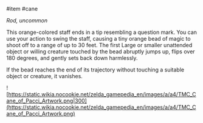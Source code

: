  #item #cane 

*Rod, uncommon*

This orange-colored staff ends in a tip resembling a question mark. You can use your action to swing the staff, causing a tiny orange bead of magic to shoot off to a range of up to 30 feet. The first Large or smaller unattended object or willing creature touched by the bead abruptly jumps up, flips over 180 degrees, and gently sets back down harmlessly.

If the bead reaches the end of its trajectory without touching a suitable object or creature, it vanishes.

![https://static.wikia.nocookie.net/zelda_gamepedia_en/images/a/a4/TMC_Cane_of_Pacci_Artwork.png|300](https://static.wikia.nocookie.net/zelda_gamepedia_en/images/a/a4/TMC_Cane_of_Pacci_Artwork.png)
